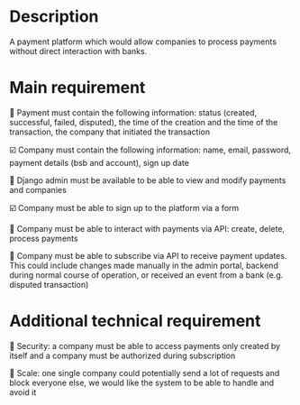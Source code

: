 # Description
A payment platform which would allow companies to process payments without direct interaction with banks.

# Main requirement
:black_square_button: Payment must contain the following information: status (created, successful, failed, disputed), the time of the creation and the time of the transaction, the company that initiated the transaction

:ballot_box_with_check: Company must contain the following information: name, email, password, payment details (bsb and account), sign up date

:black_square_button: Django admin must be available to be able to view and modify payments and companies

:ballot_box_with_check: Company must be able to sign up to the platform via a form

:black_square_button: Company must be able to interact with payments via API: create, delete, process payments

:black_square_button: Company must be able to subscribe via API to receive payment updates. This could include changes made manually in the admin portal, backend during normal course of operation, or received an event from a bank (e.g. disputed transaction)

# Additional technical requirement
:black_square_button: Security: a company must be able to access payments only created by itself and a company must be authorized during subscription

:black_square_button: Scale: one single company could potentially send a lot of requests and block everyone else, we would like the system to be able to handle and avoid it   

